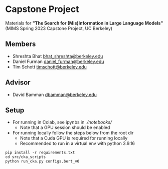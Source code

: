 # Capstone Project

Materials for **"The Search for (Mis)Information in Large Language Models"** (MIMS Spring 2023 Capstone Project, UC Berkeley)

## Members

* Shreshta Bhat <bhat_shreshta@berkeley.edu>
* Daniel Furman <daniel_furman@berkeley.edu>
* Tim Schott <timschott@berkeley.edu>

## Advisor

* David Bamman <dbamman@berkeley.edu>

## Setup

* For running in Colab, see ipynbs in *./notebooks/*
    * Note that a GPU session should be enabled
* For running locally follow the steps below from the root dir
    * Note that a Cuda GPU is required for running locally 
    * Recommended to run in a virtual env with python 3.9.16

```
pip install -r requirements.txt
cd src/cka_scripts
python run_cka.py configs.bert_v0
```
